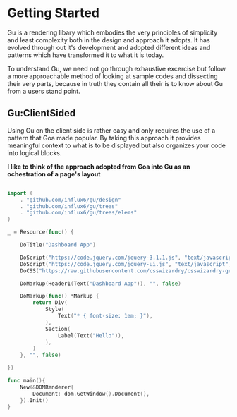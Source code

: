 # Getting Started
Gu is a rendering libary which embodies the very principles of simplicity and least 
complexity both in the design and approach it adopts. It has evolved through out it's 
development and adopted different ideas and patterns which have transformed it to 
what it is today.

To understand Gu, we need not go through exhaustive excercise but follow a more 
approachable method of looking at sample codes and dissecting their very parts,
because in truth they contain all their is to know about Gu from a users stand point.

## Gu:ClientSided
Using Gu on the client side is rather easy and only requires the use of a pattern that 
Goa made popular. By taking this approach it provides meaningful context to what is 
to be displayed but also organizes your code into logical blocks. 

**I like to think of the approach adopted from Goa into Gu as an ochestration of 
a page's layout**

```go

import (
	. "github.com/influx6/gu/design"
	. "github.com/influx6/gu/trees"
	. "github.com/influx6/gu/trees/elems"
)

_ = Resource(func() {

	DoTitle("Dashboard App")

	DoScript("https://code.jquery.com/jquery-3.1.1.js", "text/javascript", false)
	DoScript("https://code.jquery.com/jquery-ui.js", "text/javascript", true)
	DoCSS("https://raw.githubusercontent.com/csswizardry/csswizardry-grids/master/csswizardry-grids.scss", false)

	DoMarkup(Header1(Text("Dashboard App")), "", false)

	DoMarkup(func() *Markup {
		return Div(
			Style(
				Text("* { font-size: 1em; }"),
			),
			Section(
				Label(Text("Hello")),
			),
		)
	}, "", false)

})

func main(){
	New(&DOMRenderer{
		Document: dom.GetWindow().Document(),
	}).Init()
}
```
